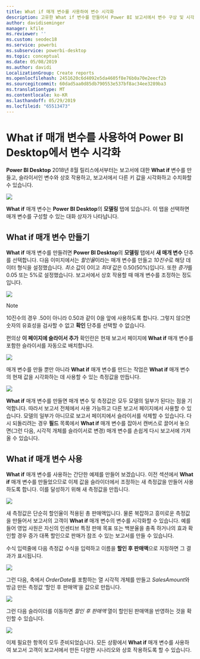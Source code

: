 ```yaml
---
title: What if 매개 변수를 사용하여 변수 시각화
description: 고유한 What if 변수를 만들어서 Power BI 보고서에서 변수 구상 및 시각화
author: davidiseminger
manager: kfile
ms.reviewer: ''
ms.custom: seodec18
ms.service: powerbi
ms.subservice: powerbi-desktop
ms.topic: conceptual
ms.date: 05/08/2019
ms.author: davidi
LocalizationGroup: Create reports
ms.openlocfilehash: 2451620c6d4092e5da4605f8e76b0a70e2eecf2b
ms.sourcegitcommit: 60dad5aa0d85db790553e537bf8ac34ee3289ba3
ms.translationtype: MT
ms.contentlocale: ko-KR
ms.lasthandoff: 05/29/2019
ms.locfileid: "65513473"
---
```

# <a name="create-and-use-a-what-if-parameter-to-visualize-variables-in-power-bi-desktop"></a>What if 매개 변수를 사용하여 Power BI Desktop에서 변수 시각화
**Power BI Desktop** 2018년 8월 릴리스에서부터는 보고서에 대한 **What if** 변수를 만들고, 슬라이서인 변수와 상호 작용하고, 보고서에서 다른 키 값을 시각화하고 수치화할 수 있습니다.

![](media/desktop-what-if/what-if_01.png)

**What if** 매개 변수는 **Power BI Desktop**의 **모델링** 탭에 있습니다. 이 탭을 선택하면 매개 변수를 구성할 수 있는 대화 상자가 나타납니다.

## <a name="creating-a-what-if-parameter"></a>What if 매개 변수 만들기
**What if** 매개 변수를 만들려면 **Power BI Desktop**의 **모델링** 탭에서 **새 매개 변수** 단추를 선택합니다. 다음 이미지에서는 *할인율*이라는 매개 변수를 만들고 *10진수*로 해당 데이터 형식을 설정했습니다. *최소* 값이 0이고 *최대* 값은 0.50(50%)입니다. 또한 *증가*를 0.05 또는 5%로 설정했습니다. 보고서에서 상호 작용할 때 매개 변수를 조정하는 정도입니다.

![](media/desktop-what-if/what-if_02.png)

> [!NOTE]
> 10진수의 경우 .50이 아니라 0.50과 같이 0을 앞에 사용하도록 합니다. 그렇지 않으면 숫자의 유효성을 검사할 수 없고 **확인** 단추를 선택할 수 없습니다.
> 
> 

편의상 **이 페이지에 슬라이서 추가** 확인란은 현재 보고서 페이지에 **What if** 매개 변수를 포함한 슬라이서를 자동으로 배치합니다.

![](media/desktop-what-if/what-if_03.png)

매개 변수를 만들 뿐만 아니라 **What if** 매개 변수를 만드는 작업은 **What if** 매개 변수의 현재 값을 시각화하는 데 사용할 수 있는 측정값을 만듭니다.

![](media/desktop-what-if/what-if_04.png)

**What if** 매개 변수를 만들면 매개 변수 및 측정값은 모두 모델의 일부가 된다는 점을 기억합니다. 따라서 보고서 전체에서 사용 가능하고 다른 보고서 페이지에서 사용할 수 있습니다. 모델의 일부가 아니므로 보고서 페이지에서 슬라이서를 삭제할 수 있습니다. 다시 되돌리려는 경우 **필드** 목록에서 **What if** 매개 변수를 잡아서 캔버스로 끌어서 놓으면(그런 다음, 시각적 개체를 슬라이서로 변경) 매개 변수를 손쉽게 다시 보고서에 가져올 수 있습니다.

## <a name="using-a-what-if-parameter"></a>What if 매개 변수 사용
**What if** 매개 변수를 사용하는 간단한 예제를 만들어 보겠습니다. 이전 섹션에서 **What if** 매개 변수를 만들었으므로 이제 값을 슬라이더에서 조정하는 새 측정값을 만들어 사용하도록 합니다. 이를 달성하기 위해 새 측정값을 만듭니다.

![](media/desktop-what-if/what-if_05.png)

새 측정값은 단순히 할인율이 적용된 총 판매액입니다. 물론 복잡하고 흥미로운 측정값을 만들어서 보고서의 고객이 **What if** 매개 변수의 변수를 시각화할 수 있습니다. 예를 들어 영업 사원은 자신의 인센티브 특정 판매 목표 또는 백분율을 충족 하거나의 효과 확인할 경우 증가 대폭 할인으로 판매가 참조 수 있는 보고서를 만들 수 있습니다.

수식 입력줄에 다음 측정값 수식을 입력하고 이름을 **할인 후 판매액**으로 지정하면 그 결과가 표시됩니다.

![](media/desktop-what-if/what-if_06.png)

그런 다음, 축에서 *OrderDate*를 포함하는 열 시각적 개체를 만들고 *SalesAmount*와 방금 만든 측정값 ‘할인 후 판매액’을 값으로 만듭니다. 

![](media/desktop-what-if/what-if_07.png)

그런 다음 슬라이더를 이동하면 *할인 후 판매액* 열이 할인된 판매액을 반영하는 것을 확인할 수 있습니다.

![](media/desktop-what-if/what-if_08.png)

이제 필요한 항목이 모두 준비되었습니다. 모든 상황에서 **What if** 매개 변수를 사용하여 보고서 고객이 보고서에서 만든 다양한 시나리오와 상호 작용하도록 할 수 있습니다.

